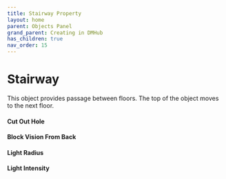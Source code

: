 ```yaml
---
title: Stairway Property
layout: home
parent: Objects Panel
grand_parent: Creating in DMHub
has_children: true
nav_order: 15
---
```


# Stairway

This object provides passage between floors. The top of the object moves
to the next floor.

####  Cut Out Hole

####  Block Vision From Back

####  Light Radius

####  Light Intensity